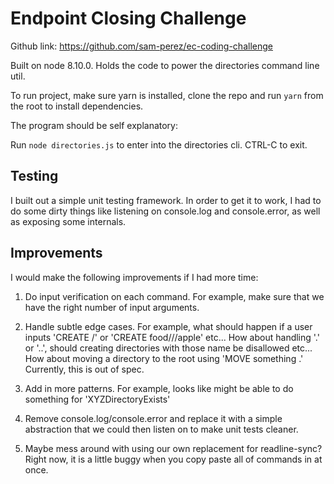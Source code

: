 # Endpoint Closing Challenge

Github link: https://github.com/sam-perez/ec-coding-challenge

Built on node 8.10.0. Holds the code to power the directories command line util.

To run project, make sure yarn is installed, clone the repo and run `yarn` from the root to install dependencies.

The program should be self explanatory:

Run `node directories.js` to enter into the directories cli. CTRL-C to exit.

## Testing

I built out a simple unit testing framework. In order to get it to work, I had to do some
dirty things like listening on console.log and console.error, as well as exposing some internals.

## Improvements

I would make the following improvements if I had more time:

1. Do input verification on each command. For example, make sure that we have the right number
   of input arguments.

2. Handle subtle edge cases. For example, what should happen if a user inputs 'CREATE /' or 'CREATE food///apple' etc...
   How about handling '.' or '..', should creating directories with those name be disallowed etc... How about moving a
   directory to the root using 'MOVE something .' Currently, this is out of spec.

3. Add in more patterns. For example, looks like might be able to do something for 'XYZDirectoryExists'

4. Remove console.log/console.error and replace it with a simple abstraction that we could then listen
   on to make unit tests cleaner.

5. Maybe mess around with using our own replacement for readline-sync? Right now, it is a little buggy
   when you copy paste all of commands in at once.
